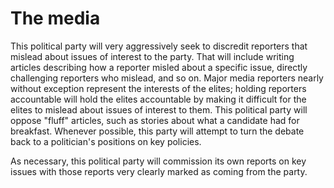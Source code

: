 # The media

This political party will very aggressively seek to discredit reporters that mislead about issues of interest to the party. That will include writing articles describing how a reporter misled about a specific issue, directly challenging reporters who mislead, and so on. Major media reporters nearly without exception represent the interests of the elites; holding reporters accountable will hold the elites accountable by making it difficult for the elites to mislead about issues of interest to them. This political party will oppose "fluff" articles, such as stories about what a candidate had for breakfast. Whenever possible, this party will attempt to turn the debate back to a politician's positions on key policies.

As necessary, this political party will commission its own reports on key issues with those reports very clearly marked as coming from the party.
